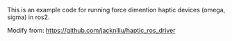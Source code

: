 This is an example code for running force dimention haptic devices (omega, sigma) in ros2.

Modify from: https://github.com/jacknlliu/haptic_ros_driver
